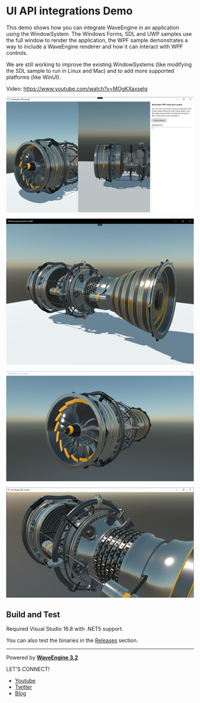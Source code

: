 # UI API integrations Demo

This demo shows how you can integrate WaveEngine in an application using the WindowSystem. The Windows Forms, SDL and UWP samples use the full window to render the application, the WPF sample demonstrates a way to include a WaveEngine renderer and how it can interact with WPF controls.

We are still working to improve the existing WindowSystems (like modifying the SDL sample to run in Linux and Mac) and to add more supported platforms (like WinUI).

Video: https://www.youtube.com/watch?v=MOgKXaxselg

![alt WPF sample](Images/WpfSample.png)

![alt UWP sample](Images/UWPSample.png)

![alt Windows Forms sample](Images/FormsSample.png)

![alt SDL sample](Images/SDLSample.png)

## Build and Test

Required Visual Studio 16.8 with .NET5 support.

You can also test the binaries in the [Releases](https://github.com/WaveEngine/UIWindowSystemsDemo/releases) section.

----
Powered by **[WaveEngine 3.2](http://www.waveengine.net)**

LET'S CONNECT!

- [Youtube](https://www.youtube.com/subscription_center?add_user=WaveEngineChannel)
- [Twitter](https://twitter.com/WaveEngineTeam)
- [Blog](http://geeks.ms/waveengineteam/)
